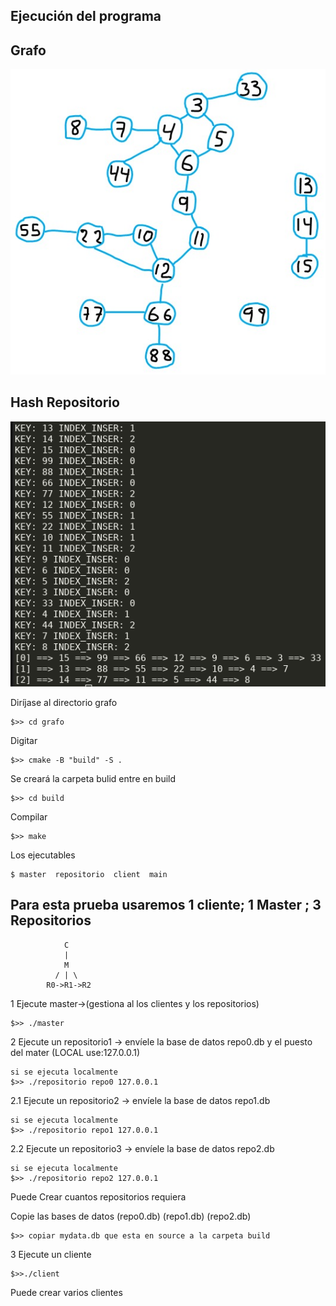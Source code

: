 
## Ejecución del programa
## Grafo
![test para la cola](img/grafo.jpeg)
## Hash Repositorio
![test para la cola](img/hash.png)

Diríjase al directorio grafo
~~~
$>> cd grafo
~~~
Digitar
~~~
$>> cmake -B "build" -S .
~~~ 
Se creará la carpeta bulid entre en build
~~~
$>> cd build
~~~
Compilar
~~~
$>> make
~~~
Los ejecutables 
~~~
$ master  repositorio  client  main
~~~

## Para esta prueba usaremos 1 cliente; 1 Master ; 3 Repositorios
~~~
            C
            |
            M
          / | \
        R0->R1->R2    
~~~

1 Ejecute master->(gestiona al los clientes  y los repositorios)
~~~
$>> ./master
~~~

2 Ejecute un repositorio1 -> envíele la base de datos repo0.db  y el puesto del mater (LOCAL use:127.0.0.1)
~~~
si se ejecuta localmente
$>> ./repositorio repo0 127.0.0.1
~~~

2.1 Ejecute un repositorio2 -> envíele la base de datos repo1.db
~~~
si se ejecuta localmente
$>> ./repositorio repo1 127.0.0.1
~~~

2.2 Ejecute un repositorio3 -> envíele la base de datos repo2.db
~~~
si se ejecuta localmente
$>> ./repositorio repo2 127.0.0.1
~~~
Puede Crear cuantos repositorios requiera

Copie las bases de datos (repo0.db) (repo1.db) (repo2.db)
~~~
$>> copiar mydata.db que esta en source a la carpeta build
~~~
3 Ejecute un cliente
~~~
$>>./client
~~~
Puede crear varios clientes 
